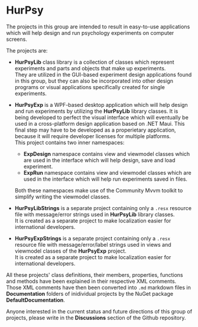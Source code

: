 # HurPsy
The projects in this group are intended to result in
easy-to-use applications which will help design and run
psychology experiments on computer screens.

The projects are:

+ **HurPsyLib** class library is a collection of classes
which represent experiments and parts and objects
that make up experiments.<br>
They are utilized in the GUI-based experiment design
applications found in this group,
but they can also be incorporated into other design programs
or visual applications specifically created for single experiments.


+ **HurPsyExp** is a WPF-based desktop application
which will help design and run experiments by utilizing
the **HurPsyLib** library classes.
It is being developed to perfect the visual interface
which will eventually be used in a cross-platform
design application based on .NET Maui.
This final step may have to be developed as a properietary
application, because it will require developer
licenses for multiple platforms.<br>
This project contains two inner namespaces:

  - **ExpDesign** namespace contains view and viewmodel
  classes which are used in the interface
  which will help design, save and load experiment.
  - **ExpRun** namespace contains view and viewmodel
  classes which are used in the interface
  which will help run experiments saved in files.

  Both these namespaces make use of the Community Mvvm toolkit
  to simplify writing the viewmodel classes.

+ **HurPsyLibStrings** is a separate project containing
only a `.resx` resource file with message/error strings 
used in **HurPsyLib** library classes.<br>
It is created as a separate project to make localization easier
for international developers.

+ **HurPsyExpStrings** is a separate project containing
only a `.resx` resource file with message/error/label strings 
used in views and viewmodel classes of the **HurPsyExp** project.<br>
It is created as a separate project to make localization easier
for international developers.

All these projects' class definitions, their members, properties,
functions and methods have been explained in their respective
XML comments.<br>
Those XML comments have then been converted into `.md` markdown files
in **Documentation** folders of inidividual projects
by the NuGet package **DefaultDocumentation**.

Anyone interested in the current status and future directions
of this group of projects, please write in the
**Discussions** section of the Github repository.
